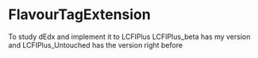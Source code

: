 # FlavourTagExtension
To study dEdx and implement it to LCFIPlus
LCFIPlus_beta has my version and LCFIPlus_Untouched has the version right before
